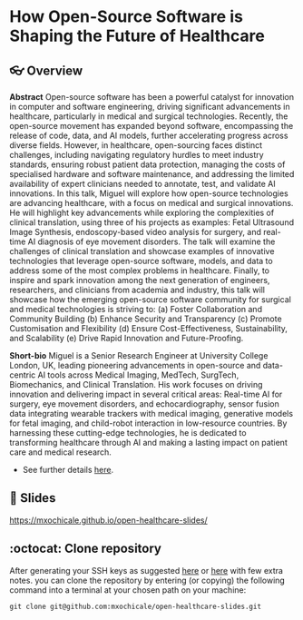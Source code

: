 # How Open-Source Software is Shaping the Future of Healthcare

## :eyeglasses: Overview   
**Abstract** Open-source software has been a powerful catalyst for innovation in computer and software engineering, driving significant advancements in healthcare, particularly in medical and surgical technologies. Recently, the open-source movement has expanded beyond software, encompassing the release of code, data, and AI models, further accelerating progress across diverse fields. 
However, in healthcare, open-sourcing faces distinct challenges, including navigating regulatory hurdles to meet industry standards, ensuring robust patient data protection, managing the costs of specialised hardware and software maintenance, and addressing the limited availability of expert clinicians needed to annotate, test, and validate AI innovations.
In this talk, Miguel will explore how open-source technologies are advancing healthcare, with a focus on medical and surgical innovations. 
He will highlight key advancements while exploring the complexities of clinical translation, using three of his projects as examples: Fetal Ultrasound Image Synthesis, endoscopy-based video analysis for surgery, and real-time AI diagnosis of eye movement disorders.
The talk will examine the challenges of clinical translation and showcase examples of innovative technologies that leverage open-source software, models, and data to address some of the most complex problems in healthcare.
Finally, to inspire and spark innovation among the next generation of engineers, researchers, and clinicians from academia and industry, this talk will showcase how the emerging open-source software community for surgical and medical technologies is striving to:
(a) Foster Collaboration and Community Building
(b) Enhance Security and Transparency
(c) Promote Customisation and Flexibility
(d) Ensure Cost-Effectiveness, Sustainability, and Scalability
(e) Drive Rapid Innovation and Future-Proofing.


**Short-bio** Miguel is a Senior Research Engineer at University College London, UK, leading pioneering advancements in open-source and data-centric AI tools across Medical Imaging, MedTech, SurgTech, Biomechanics, and Clinical Translation. His work focuses on driving innovation and delivering impact in several critical areas: Real-time AI for surgery, eye movement disorders, and echocardiography, sensor fusion data integrating wearable trackers with medical imaging, generative models for fetal imaging, and child-robot interaction in low-resource countries. By harnessing these cutting-edge technologies, he is dedicated to transforming healthcare through AI and making a lasting impact on patient care and medical research.

* See further details [here](docs).

## :school_satchel: Slides

https://mxochicale.github.io/open-healthcare-slides/ 

## :octocat: Clone repository
After generating your SSH keys as suggested [here](https://docs.github.com/en/github/authenticating-to-github/generating-a-new-ssh-key-and-adding-it-to-the-ssh-agent) or [here](https://github.com/mxochicale/tools/blob/main/github/SSH.md) with few extra notes.
you can clone the repository by entering (or copying) the following command into a terminal at your chosen path on your machine:
```
git clone git@github.com:mxochicale/open-healthcare-slides.git
```
